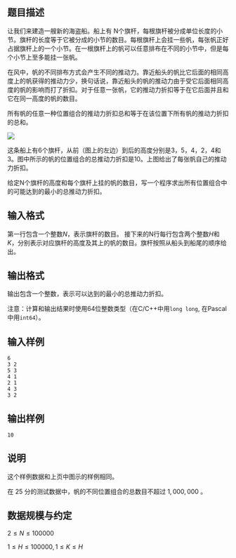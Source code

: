 ## 题目描述

让我们来建造一艘新的海盗船。船上有 N个旗杆，每根旗杆被分成单位长度的小节。旗杆的长度等于它被分成的小节的数目。每根旗杆上会挂一些帆，每张帆正好占据旗杆上的一个小节。在一根旗杆上的帆可以任意排布在不同的小节中，但是每个小节上至多能挂一张帆。

在风中，帆的不同排布方式会产生不同的推动力。靠近船头的帆比它后面的相同高度上的帆获得的推动力少，换句话说，靠近船头的帆的推动力由于受它后面相同高度的帆的影响而打了折扣。对于任意一张帆，它的推动力折扣等于在它后面并且和它在同一高度的帆的数目。

所有帆的任意一种位置组合的推动力折扣总和等于在该位置下所有帆的推动力折扣的总和。

![](https://hydro.org.cn/d/bzoj/p/1805/file/pic1.jpg )

这条船上有6个旗杆，从前（图上的左边）到后的高度分别是3，5，4，2，4和3。图中所示的帆的位置组合的总推动力折扣是10。上图给出了每张帆自己的推动力折扣。

给定N个旗杆的高度和每个旗杆上挂的帆的数目，写一个程序求出所有位置组合中的可能达到的最小的总推动力折扣。 

## 输入格式



第一行包含一个整数$N$，表示旗杆的数目。 接下来的N行每行包含两个整数$H$和$K$，分别表示对应旗杆的高度及其上的帆的数目。旗杆按照从船头到船尾的顺序给出。 

## 输出格式



输出包含一个整数，表示可以达到的最小的总推动力折扣。

注意：计算和输出结果时使用64位整数类型（在C/C++中用`long long`, 在Pascal中用`int64`）。



## 输入样例 


```
6 
3 2 
5 3 
4 1 
2 1 
4 3 
3 2 
```


## 输出样例 


```
10
```


## 说明

这个样例数据和上页中图示的样例相同。

在 25 分的测试数据中，帆的不同位置组合的总数目不超过 $1,000,000$ 。

## 数据规模与约定

$2 \leq N \leq 100 000$

$1 \leq H \leq 100 000, 1 \leq K \leq H$
